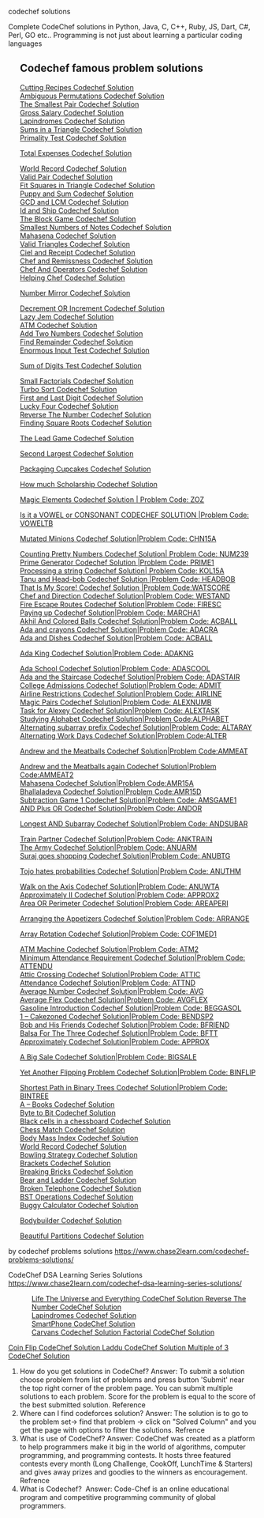 codechef solutions

Complete CodeChef solutions in Python, Java, C, C++, Ruby, JS, Dart, C#, Perl, GO etc.. Programming is not just about learning a particular coding languages

<ol class="rectangle-list" style="list-style: none;"> 

<li> 

<h2><strong>Codechef famous problem solutions</strong></h2> 

</li> 

<li><a href="https://www.chase2learn.com/solution-for-codechef-recipe-cutting-recipes">Cutting Recipes Codechef Solution</a></li> 

<li><a href="https://www.chase2learn.com/solution-of-codechef-ambiguous-permutations">Ambiguous Permutations Codechef Solution</a></li> 

<li><a href="https://www.chase2learn.com/solution-of-codechef-the-smallest-pair">The Smallest Pair Codechef Solution</a></li> 

<li><a href="https://www.chase2learn.com/gross-salary-codechef-solution">Gross Salary Codechef Solution</a></li> 

<li><a href="https://www.chase2learn.com/lapindromes-codechef-solution.html/">Lapindromes Codechef Solution</a></li> 

<li><a href="https://www.chase2learn.com/sums-in-a-triangle-codechef-solution">Sums in a Triangle Codechef Solution</a></li> 

<li><a href="https://www.chase2learn.com/primality-test-codechef-solution">Primality Test Codechef Solution</a></li> 

<li><a href="https://www.chase2learn.com/total-expenses-codechef-solution"> 

Total Expenses Codechef Solution</a></li> 

<li><a href="https://www.chase2learn.com/world-record-codechef-solution">World Record Codechef Solution</a></li> 

<li><a href="https://www.chase2learn.com/valid-pair-codechef-solution">Valid Pair Codechef Solution</a></li> 

<li><a href="https://www.chase2learn.com/fit-squares-in-triangle-codechef-solution">Fit Squares in Triangle Codechef Solution</a></li> 

<li><a href="https://www.chase2learn.com/puppy-and-sum-codechef-solution">Puppy and Sum Codechef Solution</a></li> 

<li><a href="https://www.chase2learn.com/gcd-and-lcm-codechef-solution">GCD and LCM Codechef Solution</a></li> 

<li><a href="https://www.chase2learn.com/id-and-ship-codechef-solution">Id and Ship Codechef Solution</a></li> 

<li><a href="https://www.chase2learn.com/the-block-game-codechef-solution">The Block Game Codechef Solution</a></li> 

<li><a href="https://www.chase2learn.com/smallest-numbers-of-notes-codechef-solution">Smallest Numbers of Notes Codechef Solution</a></li> 

<li><a href="https://www.chase2learn.com/mahasena-codechef-solution">Mahasena Codechef Solution</a></li> 

<li><a href="https://www.chase2learn.com/valid-triangles-codechef-solution">Valid Triangles Codechef Solution</a></li> 

<li><a href="https://www.chase2learn.com/ciel-and-receipt-codechef-solution">Ciel and Receipt Codechef Solution</a></li> 

<li><a href="https://www.chase2learn.com/chef-and-remissness-codechef-solution">Chef and Remissness Codechef Solution</a></li> 

<li><a href="https://www.chase2learn.com/chef-and-operators-codechef-solution">Chef And Operators Codechef Solution</a></li> 

<li><a href="https://www.chase2learn.com/helping-chef-codechef-solution">Helping Chef Codechef Solution</a></li> 

<li><a href="https://www.chase2learn.com/number-mirror-codechef-solution"> 

Number Mirror Codechef Solution</a></li> 

<li><a href="https://www.chase2learn.com/decrement-or-increment-codechef-solution">Decrement OR Increment Codechef Solution</a></li> 

<li><a href="https://www.chase2learn.com/lazy-jem-codechef-solution">Lazy Jem Codechef Solution</a></li> 

<li><a href="https://www.chase2learn.com/atm-codechef-solution">ATM Codechef Solution</a></li> 

<li><a href="https://www.chase2learn.com/add-two-numbers-codechef-solution">Add Two Numbers Codechef Solution</a></li> 
 

<li><a href="https://www.chase2learn.com/find-remainder-codechef-solution">Find Remainder Codechef Solution </a></li> 

<li><a href="https://www.chase2learn.com/enormous-input-test-codechef-solution">Enormous Input Test Codechef Solution</a></li> 

<li><a href="https://www.chase2learn.com/sum-of-digits-test-codechef-solution"> 

Sum of Digits Test Codechef Solution</a></li> 

<li><a href="https://www.chase2learn.com/small-factorials-codechef-solution">Small Factorials Codechef Solution</a></li> 

<li><a href="https://www.chase2learn.com/turbo-sort-codechef-solution">Turbo Sort Codechef Solution</a></li> 

<li><a href="https://www.chase2learn.com/first-and-last-digit-codechef-solution">First and Last Digit Codechef Solution</a></li> 

<li><a href="https://www.chase2learn.com/lucky-four-codechef-solution">Lucky Four Codechef Solution</a></li> 

<li><a href="https://www.chase2learn.com/reverse-the-number-codechef-solution">Reverse The Number Codechef Solution</a></li> 

<li><a href="https://www.chase2learn.com/finding-square-roots-codechef-solution">Finding Square Roots Codechef Solution</a></li> 

<li><a href="https://www.chase2learn.com/the-lead-game-codechef-solution"> 

The Lead Game Codechef Solution</a></li> 



<li><a href="https://www.chase2learn.com/second-largest-codechef-solution">Second Largest Codechef Solution </a></li> 

<li><a href="https://www.chase2learn.com/packaging-cupcakes-codechef-solution"> 

Packaging Cupcakes Codechef Solution</a></li> 

<li><a href="https://www.chase2learn.com/how-much-scholarship-codechef-solution"> 

How much Scholarship Codechef Solution</a></li> 

<li><a href="https://www.chase2learn.com/is-it-a-vowel-or-consonant-codechef-solution-problem-code-voweltb"> 

Magic Elements Codechef Solution | Problem Code: ZOZ</a></li> 

<li><a href="https://www.chase2learn.com/is-it-a-vowel-or-consonant-codechef-solution-problem-code-voweltb-2">Is it a VOWEL or CONSONANT CODECHEF SOLUTION |Problem Code: VOWELTB</a></li> 

<li><a href="https://www.chase2learn.com/mutated-minions-codechef-solutionproblem-code-chn15a"> 

Mutated Minions Codechef Solution|Problem Code: CHN15A</a></li> 

<li><a href="https://www.chase2learn.com/counting-pretty-numbers-codechef-solution-problem-code-num239">Counting Pretty Numbers Codechef Solution| Problem Code: NUM239</a></li> 

<li><a href="https://www.chase2learn.com/prime-generator-problem-code-prime1">Prime Generator Codechef Solution |Problem Code: PRIME1</a></li> 

<li><a href="https://www.chase2learn.com/processing-a-string-codechef-solution-problem-code-kol15a">Processing a string Codechef Solution| Problem Code: KOL15A</a></li> 

<li><a href="https://www.chase2learn.com/tanu-and-head-bob-codechef-solution-problem-code-headbob">Tanu and Head-bob Codechef Solution |Problem Code: HEADBOB</a></li> 

<li><a href="https://www.chase2learn.com/that-is-my-score-codechef-solution-problem-codewatscore">That Is My Score! Codechef Solution |Problem Code:WATSCORE</a></li> 

<li><a href="https://www.chase2learn.com/chef-and-direction-codechef-solutionproblem-code-westand">Chef and Direction Codechef Solution|Problem Code: WESTAND</a></li> 

<li><a href="https://www.chase2learn.com/fire-escape-routes-codechef-solutionproblem-code-firesc">Fire Escape Routes Codechef Solution|Problem Code: FIRESC</a></li> 

<li><a href="https://www.chase2learn.com/paying-up-codechef-solutionproblem-code-marcha1">Paying up Codechef Solution|Problem Code: MARCHA1</a></li> 

<li><a href="https://www.chase2learn.com/akhil-and-colored-balls-codechef-solutionproblem-code-acball">Akhil And Colored Balls Codechef Solution|Problem Code: ACBALL</a></li> 

<li><a href="https://www.chase2learn.com/ada-and-crayons-codechef-solutionproblem-code-adacra">Ada and crayons Codechef Solution|Problem Code: ADACRA</a></li> 

<li><a href="https://www.chase2learn.com/ada-and-dishes-codechef-solutionproblem-code-acball">Ada and Dishes Codechef Solution|Problem Code: ACBALL</a></li> 

<li><a href="https://www.chase2learn.com/ada-king-codechef-solutionproblem-code-adakng-2"> 

Ada King Codechef Solution|Problem Code: ADAKNG</a></li> 

<li><a href="https://www.chase2learn.com/ada-school-codechef-solutionproblem-code-adascool">Ada School Codechef Solution|Problem Code: ADASCOOL</a></li> 

<li><a href="https://www.chase2learn.com/ada-and-the-staircase-codechef-solutionproblem-code-adastair">Ada and the Staircase Codechef Solution|Problem Code: ADASTAIR</a></li> 

<li><a href="https://www.chase2learn.com/college-admissions-codechef-solutionproblem-code-admit">College Admissions Codechef Solution|Problem Code: ADMIT</a></li> 

<li><a href="https://www.chase2learn.com/airline-restrictions-codechef-solutionproblem-code-airline">Airline Restrictions Codechef Solution|Problem Code: AIRLINE</a></li> 

<li><a href="https://www.chase2learn.com/magic-pairs-codechef-solutionproblem-code-alexnumb">Magic Pairs Codechef Solution|Problem Code: ALEXNUMB</a></li> 

<li><a href="https://www.chase2learn.com/task-for-alexey-codechef-solutionproblem-code-alextask">Task for Alexey Codechef Solution|Problem Code: ALEXTASK</a></li> 

<li><a href="https://www.chase2learn.com/studying-alphabet-codechef-solutionproblem-codealphabet">Studying Alphabet Codechef Solution|Problem Code:ALPHABET</a></li> 

<li><a href="https://www.chase2learn.com/alternating-subarray-prefix-codechef-solutionproblem-code-altaray">Alternating subarray prefix Codechef Solution|Problem Code: ALTARAY</a></li> 

<li><a href="https://www.chase2learn.com/alternating-work-days-codechef-solutionproblem-codealphabet">Alternating Work Days Codechef Solution|Problem Code:ALTER</a></li> 

<li><a href="https://www.chase2learn.com/andrew-and-the-meatballs-codechef-solutionproblem-codeammeat"> 

Andrew and the Meatballs Codechef Solution|Problem Code:AMMEAT</a></li> 



<li><a href="https://www.chase2learn.com/andrew-and-the-meatballs-again-codechef-solutionproblem-codeammeat2">Andrew and the Meatballs again Codechef Solution|Problem Code:AMMEAT2</a></li> 

<li><a href="https://www.chase2learn.com/mahasena-codechef-solutionproblem-codeamr15a">Mahasena Codechef Solution|Problem Code:AMR15A</a></li> 

<li><a href="https://www.chase2learn.com/bhallaladeva-codechef-solutionproblem-codeamr15d">Bhallaladeva Codechef Solution|Problem Code:AMR15D</a></li> 

<li><a href="https://www.chase2learn.com/subtraction-game-1-codechef-solutionproblem-code-amsgame1">Subtraction Game 1 Codechef Solution|Problem Code: AMSGAME1</a></li> 

<li><a href="https://www.chase2learn.com/and-plus-or-codechef-solutionproblem-code-andor">AND Plus OR Codechef Solution|Problem Code: ANDOR</a></li> 

<li><a href="https://www.chase2learn.com/longest-and-subarray-codechef-solutionproblem-code-andsubar"> 

Longest AND Subarray Codechef Solution|Problem Code: ANDSUBAR</a></li> 

<li><a href="https://www.chase2learn.com/train-partner-codechef-solutionproblem-code-anktrain">Train Partner Codechef Solution|Problem Code: ANKTRAIN</a></li> 

<li><a href="https://www.chase2learn.com/the-army-codechef-solutionproblem-code-anuarm">The Army Codechef Solution|Problem Code: ANUARM</a></li> 

<li><a href="https://www.chase2learn.com/suraj-goes-shopping-codechef-solutionproblem-code-anubtg">Suraj goes shopping Codechef Solution|Problem Code: ANUBTG</a></li> 

<li><a href="https://www.chase2learn.com/tojo-hates-probabilities-codechef-solutionproblem-code-anuthm"> 

Tojo hates probabilities Codechef Solution|Problem Code: ANUTHM</a></li> 

<li><a href="https://www.chase2learn.com/walk-on-the-axis-codechef-solutionproblem-code-anuwta">Walk on the Axis Codechef Solution|Problem Code: ANUWTA</a></li> 

<li><a href="https://www.chase2learn.com/approximately-ii-codechef-solutionproblem-code-approx2">Approximately II Codechef Solution|Problem Code: APPROX2</a></li> 

<li><a href="https://www.chase2learn.com/area-or-perimeter-codechef-solutionproblem-code-areaperi">Area OR Perimeter Codechef Solution|Problem Code: AREAPERI</a></li> 

<li><a href="https://www.chase2learn.com/arranging-the-appetizers-codechef-solutionproblem-code-arrange"> 

Arranging the Appetizers Codechef Solution|Problem Code: ARRANGE</a></li> 

<li><a href="https://www.chase2learn.com/array-rotation-codechef-solutionproblem-code-cof1med1"> 

Array Rotation Codechef Solution|Problem Code: COF1MED1</a></li> 

<li><a href="https://www.chase2learn.com/atm-machine-codechef-solutionproblem-code-atm2">ATM Machine Codechef Solution|Problem Code: ATM2</a></li> 

<li><a href="https://www.chase2learn.com/minimum-attendance-requirement-codechef-solutionproblem-code-attendu">Minimum Attendance Requirement Codechef Solution|Problem Code: ATTENDU</a></li> 

<li><a href="https://www.chase2learn.com/attic-crossing-codechef-solutionproblem-code-attic">Attic Crossing Codechef Solution|Problem Code: ATTIC</a></li> 

<li><a href="https://www.chase2learn.com/attendance-codechef-solutionproblem-code-attnd">Attendance Codechef Solution|Problem Code: ATTND</a></li> 

<li><a href="https://www.chase2learn.com/average-number-codechef-solutionproblem-code-avg">Average Number Codechef Solution|Problem Code: AVG</a></li> 

<li><a href="https://www.chase2learn.com/average-flex-codechef-solutionproblem-code-avgflex">Average Flex Codechef Solution|Problem Code: AVGFLEX</a></li> 

<li><a href="https://www.chase2learn.com/gasoline-introduction-codechef-solutionproblem-code-beggasol">Gasoline Introduction Codechef Solution|Problem Code: BEGGASOL</a></li> 

<li><a href="https://www.chase2learn.com/1-cakezoned-codechef-solutionproblem-code-bendsp2">1 – Cakezoned Codechef Solution|Problem Code: BENDSP2</a></li> 

<li><a href="https://www.chase2learn.com/bob-and-his-friends-codechef-solutionproblem-code-bfriend">Bob and His Friends Codechef Solution|Problem Code: BFRIEND</a></li> 

<li><a href="https://www.chase2learn.com/balsa-for-the-three-codechef-solutionproblem-code-bftt">Balsa For The Three Codechef Solution|Problem Code: BFTT</a></li> 

<li><a href="https://www.chase2learn.com/approximately-codechef-solutionproblem-code-approx-2">Approximately Codechef Solution|Problem Code: APPROX</a></li> 

<li><a href="https://www.chase2learn.com/a-big-sale-codechef-solutionproblem-code-bigsale"> 

A Big Sale Codechef Solution|Problem Code: BIGSALE</a></li> 

<li><a href="https://www.chase2learn.com/yet-another-flipping-problem-codechef-solutionproblem-code-binflip"> 

Yet Another Flipping Problem Codechef Solution|Problem Code: BINFLIP</a></li> 

<li><a href="https://www.chase2learn.com/shortest-path-in-binary-trees-codechef-solutionproblem-code-bintree">Shortest Path in Binary Trees Codechef Solution|Problem Code: BINTREE</a></li> 

<li><a href="https://www.chase2learn.com/a-books-codechef-solution">A – Books Codechef Solution</a></li> 

<li><a href="https://www.chase2learn.com/byte-to-bit-codechef-solution">Byte to Bit Codechef Solution</a></li> 

<li><a href="https://www.chase2learn.com/black-cells-in-a-chessboard-codechef-solution">Black cells in a chessboard Codechef Solution</a></li> 

<li><a href="https://www.chase2learn.com/chess-match-codechef-solution">Chess Match Codechef Solution</a></li> 

<li><a href="https://www.chase2learn.com/body-mass-index-codechef-solution">Body Mass Index Codechef Solution</a></li> 

<li><a href="https://www.chase2learn.com/world-record-codechef-solution-2">World Record Codechef Solution</a></li> 

<li><a href="https://www.chase2learn.com/bowling-strategy-codechef-solution">Bowling Strategy Codechef Solution</a></li> 

<li><a href="https://www.chase2learn.com/brackets-codechef-solution">Brackets Codechef Solution</a></li> 

<li><a href="https://www.chase2learn.com/breaking-bricks-codechef-solution">Breaking Bricks Codechef Solution</a></li> 

<li><a href="https://www.chase2learn.com/bear-and-ladder-codechef-solution">Bear and Ladder Codechef Solution</a></li> 

<li><a href="https://www.chase2learn.com/broken-telephone-codechef-solution">Broken Telephone Codechef Solution</a></li> 

<li><a href="https://www.chase2learn.com/bst-operations-codechef-solution">BST Operations Codechef Solution</a></li> 

<li><a href="https://www.chase2learn.com/buggy-calculator-codechef-solution">Buggy Calculator Codechef Solution</a></li> 

<li><a href="https://www.chase2learn.com/bodybuilder-codechef-solution"> 

Bodybuilder Codechef Solution</a></li> 

<li><a href="https://www.chase2learn.com/buggy-calculator-codechef-solution-2">Beautiful Partitions Codechef Solution</a></li> 

</ol> 


by codechef problems solutions
https://www.chase2learn.com/codechef-problems-solutions/

CodeChef DSA Learning Series Solutions
https://www.chase2learn.com/codechef-dsa-learning-series-solutions/

<ol class="rectangle-list" style="list-style: none;">
 	<li style="list-style-type: none;">
<ol class="rectangle-list" style="list-style: none;">
 	<li>
<div class="td-module-meta-info"></div>
<a href="https://www.chase2learn.com/life-the-universe-and-everything-codechef-solution/">Life The Universe and Everything CodeChef Solution</a><a href="https://www.chase2learn.com/reverse-the-number-codechef-solution/">
Reverse The Number CodeChef Solution
</a></li>
 	<li><a href="https://www.chase2learn.com/lapindromes-codechef-solution/">
Lapindromes Codechef Solution</a>&nbsp;</li>
 	<li><a href="https://www.chase2learn.com/smartphone-codechef-solution/">
SmartPhone CodeChef Solution
</a></li>
 	<li><a href="https://www.chase2learn.com/carvans-codechef-solution/">
Carvans Codechef Solution</a><a href="https://www.chase2learn.com/factorial-codechef-solution/">
Factorial CodeChef Solution
</a></li>
</ol>
</li>
</ol>
<a href="https://www.chase2learn.com/coin-flip-codechef-solution/">
Coin Flip CodeChef Solution
</a>

<a href="https://www.chase2learn.com/laddu-codechef-solution/">
Laddu CodeChef Solution
</a>

<a href="https://www.chase2learn.com/multiple-of-3-codechef-solution/">
Multiple of 3 CodeChef Solution
</a>

1. How do you get solutions in CodeChef?
Answer: To submit a solution choose problem from list of problems and press button 'Submit' near the top right corner of the problem page. You can submit multiple solutions to each problem. Score for the problem is equal to the score of the best submitted solution. Reference
2. Where can I find codeforces solution?
Answer: The solution is to go to the problem set-> find that problem -> click on "Solved Column" and you get the page with options to filter the solutions. Refrence
3. What is use of CodeChef?
Answer: CodeChef was created as a platform to help programmers make it big in the world of algorithms, computer programming, and programming contests. It hosts three featured contests every month (Long Challenge, CookOff, LunchTime & Starters) and gives away prizes and goodies to the winners as encouragement. Refrence
4. What is Codechef? 
Answer: Code-Chef is an online educational program and competitive programming community of global programmers. 
